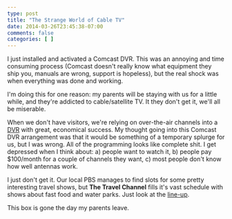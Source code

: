 ```yaml
---
type: post
title: "The Strange World of Cable TV"
date: 2014-03-26T23:45:38-07:00
comments: false
categories: [ ]
---
```


I just installed and activated a Comcast DVR. This was an annoying and time consuming process (Comcast doesn't really know what equipment
they ship you, manuals are wrong, support is hopeless), but the real shock was when everything was done and working.

I'm doing this for one reason: my parents will be staying with us for a little while, and they're addicted to cable/satellite TV. It they don't
get it, we'll all be miserable.

When we don't have visitors, we're relying on over-the-air channels into a [DVR](http://www.channelmaster.com/Products_s/329.htm) with great, economical success. My thought going into this Comcast DVR arrangement was
that it would be something of a temporary splurge for us, but I was wrong. All of the programming looks like complete
shit. I get depressed when I think about: a) people want to watch it,  b) people pay $100/month for a couple of channels they want, c) most people don't know how well antennas work.

I just don't get it. Our local PBS manages to find slots for some pretty interesting travel shows, but **The Travel Channel** fills it's
vast schedule with shows about fast food and water parks. Just look at the [line-up](http://en.wikipedia.org/wiki/List_of_programs_broadcast_by_Travel_Channel).

This box is gone the day my parents leave.

